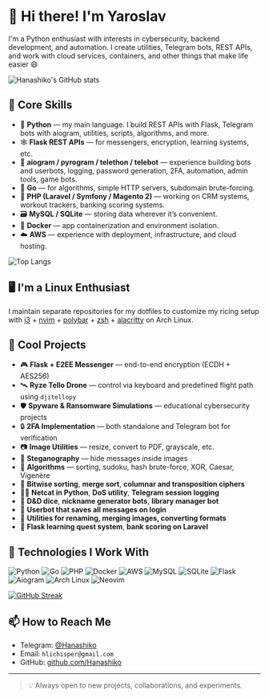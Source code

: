 # 👋 Hi there! I'm Yaroslav

I'm a Python enthusiast with interests in cybersecurity, backend development, and automation. I create utilities, Telegram bots, REST APIs, and work with cloud services, containers, and other things that make life easier 😄

![Hanashiko's GitHub stats](https://github-readme-stats.vercel.app/api?username=hanashiko&show_icons=true&theme=radical)

## 🧠 Core Skills

- 🐍 **Python** — my main language. I build REST APIs with Flask, Telegram bots with aiogram, utilities, scripts, algorithms, and more.
- 🕸️ **Flask REST APIs** — for messengers, encryption, learning systems, etc.
- 🤖 **aiogram / pyrogram / telethon / telebot** — experience building bots and userbots, logging, password generation, 2FA, automation, admin tools, game bots.
- 🐹 **Go** — for algorithms, simple HTTP servers, subdomain brute-forcing.
- 🐘 **PHP (Laravel / Symfony / Magento 2)** — working on CRM systems, workout trackers, banking scoring systems.
- 🗃️ **MySQL / SQLite** — storing data wherever it’s convenient.
- 🐳 **Docker** — app containerization and environment isolation.
- ☁️ **AWS** — experience with deployment, infrastructure, and cloud hosting.

![Top Langs](https://github-readme-stats.vercel.app/api/top-langs/?username=hanashiko&layout=donut-vertical&theme=radical)

## 🖥️ I'm a Linux Enthusiast

I maintain separate repositories for my dotfiles to customize my ricing setup with [i3](https://github.com/Hanashiko/dotfiles-i3) + [nvim](https://github.com/Hanashiko/dotfiles-nvim) + [polybar](https://github.com/Hanashiko/dotfiles-polybar) + [zsh](https://github.com/Hanashiko/dotfiles-zsh) + [alacritty](https://github.com/Hanashiko/dotfiles-alacritty) on Arch Linux.

## 🚁 Cool Projects

- 🎮 **Flask + E2EE Messenger** — end-to-end encryption (ECDH + AES256)
- 🛰️ **Ryze Tello Drone** — control via keyboard and predefined flight path using `djitellopy`
- 🛡️ **Spyware & Ransomware Simulations** — educational cybersecurity projects
- 🔒 **2FA Implementation** — both standalone and Telegram bot for verification
- 📷 **Image Utilities** — resize, convert to PDF, grayscale, etc.
- 🤫 **Steganography** — hide messages inside images
- 🧠 **Algorithms** — sorting, sudoku, hash brute-force, XOR, Caesar, Vigenère
- 🧬 **Bitwise sorting**, **merge sort**, **columnar and transposition ciphers**
- 🕵️‍♂️ **Netcat in Python**, **DoS utility**, **Telegram session logging**
- 🎲 **D&D dice**, **nickname generator bots**, **library manager bot**
- 🔐 **Userbot that saves all messages on login**
- 📂 **Utilities for renaming, merging images, converting formats**
- 🧠 **Flask learning quest system**, **bank scoring on Laravel**

## 🧰 Technologies I Work With

![Python](https://img.shields.io/badge/-Python-3776AB?logo=python&logoColor=fff&style=flat)
![Go](https://img.shields.io/badge/-Go-00ADD8?logo=go&logoColor=fff&style=flat)
![PHP](https://img.shields.io/badge/-PHP-777BB4?logo=php&logoColor=fff&style=flat)
![Docker](https://img.shields.io/badge/-Docker-2496ED?logo=docker&logoColor=white&style=flat)
![AWS](https://img.shields.io/badge/-AWS-232F3E?logo=amazon-aws&logoColor=white&style=flat)
![MySQL](https://img.shields.io/badge/-MySQL-4479A1?logo=mysql&logoColor=fff&style=flat)
![SQLite](https://img.shields.io/badge/-SQLite-003B57?logo=sqlite&logoColor=fff&style=flat)
![Flask](https://img.shields.io/badge/-Flask-000000?logo=flask&logoColor=white&style=flat)
![Aiogram](https://img.shields.io/badge/-Aiogram-2D2D2D?style=flat&logo=telegram&logoColor=white)
![Arch Linux](https://img.shields.io/badge/-Arch_Linux-1793D1?logo=arch-linux&logoColor=white&style=flat)
![Neovim](https://img.shields.io/badge/-Neovim-57A143?logo=neovim&logoColor=white&style=flat)

[![GitHub Streak](https://streak-stats.demolab.com?user=Hanashiko&theme=tokyonight&date_format=M%20j%5B%2C%20Y%5D)](https://git.io/streak-stats)

## 📫 How to Reach Me

- Telegram: [@Hanashiko](https://t.me/Hanashiko)
- Email: `hlichisper@gmail.com`
- GitHub: [github.com/Hanashiko](https://github.com/Hanashiko)

---

> 💡 Always open to new projects, collaborations, and experiments.
